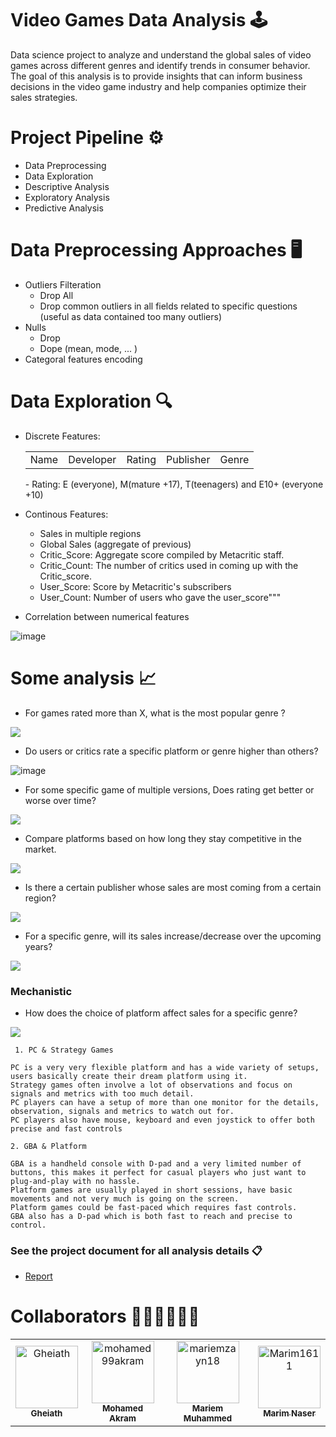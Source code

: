 # Video Games Data Analysis 🕹️
Data science project to analyze and understand the global sales of video games across different genres and identify trends in consumer behavior. The goal of this analysis is to provide insights that can inform business decisions in the video game industry and help companies optimize their sales strategies.

# Project Pipeline ⚙️
  - Data Preprocessing
  - Data Exploration
  - Descriptive Analysis 
  - Exploratory Analysis
  - Predictive Analysis

# Data Preprocessing Approaches 🖥
  - Outliers Filteration
      * Drop All
      * Drop common outliers in all fields related to specific questions (useful as data contained too many outliers)
  - Nulls
      * Drop
      * Dope (mean, mode, ... )
  - Categoral features encoding

# Data Exploration 🔍

  - Discrete Features:
      
      <table>
      <tr>  <td>Name</td> <td>Developer</td> <td>Rating</td> <td>Publisher</td> <td>Genre</td>   </tr>       </table>
      - Rating: E (everyone), M(mature +17), T(teenagers) and E10+ (everyone +10)

  - Continous Features:
    * Sales in multiple regions
    * Global Sales (aggregate of previous)
    * Critic_Score: Aggregate score compiled by Metacritic staff.
    * Critic_Count: The number of critics used in coming up with the Critic_score.
    * User_Score: Score by Metacritic's subscribers
    * User_Count: Number of users who gave the user_score"""

  - Correlation between numerical features
    
![image](https://github.com/GhiathAjam/Analysis-of-Video-Games-Sales/assets/43111805/a0e9f511-ebea-445a-8ce8-655245d5be0d)


# Some analysis 📈

  - For games rated more than X, what is the most popular genre ?
    
  ![](https://github.com/GhiathAjam/Analysis-of-Video-Games-Sales/assets/43111805/65471cec-0a76-4998-b129-b674cc7579e8)

  - Do users or critics rate a specific platform or genre higher than others?

![image](https://github.com/GhiathAjam/Analysis-of-Video-Games-Sales/assets/43111805/eb09e27d-44f2-4ed2-8e95-d5d94fcdaa85)

  - For some specific game of multiple versions, Does rating get better or worse over time?
    
![](https://github.com/GhiathAjam/Analysis-of-Video-Games-Sales/assets/43111805/2082503f-d8cd-4c27-97ee-e01d76236076)

  - Compare platforms based on how long they stay competitive in the market.

  ![](https://github.com/GhiathAjam/Analysis-of-Video-Games-Sales/assets/43111805/64f2a198-d16c-4a51-8b37-92a1b0923a09)

  - Is there a certain publisher whose sales are most coming from a certain region?
    
![](https://github.com/GhiathAjam/Analysis-of-Video-Games-Sales/assets/43111805/ca660a88-2ee3-4ab8-91f6-937f1ebf740f)

  - For a specific genre, will its sales increase/decrease over the upcoming years?
    
 ![](https://github.com/GhiathAjam/Analysis-of-Video-Games-Sales/assets/43111805/359c508d-ca5f-4ed2-824f-a25154139532)

### Mechanistic
  -  How does the choice of platform affect sales for a specific genre?

![](https://github.com/GhiathAjam/Analysis-of-Video-Games-Sales/assets/43111805/03f579ff-1a4f-445a-92f6-23d916194d1e)

     1. PC & Strategy Games

    PC is a very very flexible platform and has a wide variety of setups, users basically create their dream platform using it.  
    Strategy games often involve a lot of observations and focus on signals and metrics with too much detail.  
    PC players can have a setup of more than one monitor for the details, observation, signals and metrics to watch out for.  
    PC players also have mouse, keyboard and even joystick to offer both precise and fast controls

    2. GBA & Platform

    GBA is a handheld console with D-pad and a very limited number of buttons, this makes it perfect for casual players who just want to plug-and-play with no hassle.  
    Platform games are usually played in short sessions, have basic movements and not very much is going on the screen.  
    Platform games could be fast-paced which requires fast controls.
    GBA also has a D-pad which is both fast to reach and precise to control.


### See the project document for all analysis details 📋

<!--
  - https://drive.google.com/drive/folders/1USOr-5aPy2-4Wn13b_IKpOFjs3goyDmx?usp=sharing
-->
  - [Report](./Deliverables/DS_Report18.pdf)
    
# Collaborators 👨🏻‍💻👩🏻‍💻

<table align="center">
<tr>
    <td align="center">
        <a href="https://github.com/GhiathAjam">
            <img src="https://avatars.githubusercontent.com/u/43111805?v=4" width="100;" alt="Gheiath"/>
            <br />
            <sub><b>Gheiath</b></sub>
        </a>
    </td>
   <td align="center">
        <a href="https://github.com/mohamed99akram">
            <img src="https://avatars.githubusercontent.com/u/69890013?v=4" width="100;" alt="mohamed99akram"/>
            <br />
            <sub><b>Mohamed Akram</b></sub>
        </a>
    </td>
    <td align="center">
        <a href="https://github.com/mariemzayn18">
            <img src="https://avatars.githubusercontent.com/u/76264155?v=4" width="100;" alt="mariemzayn18"/>
            <br />
            <sub><b>Mariem Muhammed</b></sub>
        </a>
    </td>
    <td align="center">
        <a href="https://github.com/Marim1611">
            <img src="https://avatars.githubusercontent.com/u/76243256?v=4" width="100;" alt="Marim1611"/>
            <br />
            <sub><b>Marim Naser</b></sub>
        </a>
    </td>
   </tr>
</table>

